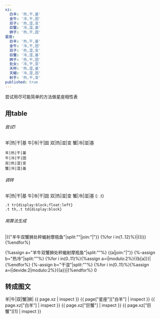 ```yaml
---
xz:
  白羊: '热,干,基'
  金牛: '冷,干,固'
  双子: '热,湿,变'
  巨蟹: '冷,湿,基'
  狮子: '热,干,固'
星座:
  白羊: '热,干,基'
  金牛: '冷,干,固'
  双子: '热,湿,变'
  巨蟹: '冷,湿,基'
  狮子: '热,干,固'
  处女: '冷,干,变'
  天秤: '热,湿,基'
  天蝎: '冷,湿,固'
  射手: '热,干,变'
published: true
---
```

尝试用尽可能简单的方法做星座相性表

## 用table
###### 尝试1

羊|热|干|基
牛|冷|干|固
双|热|湿|变
蟹|冷|湿|基

```
羊|热|干|基
牛|冷|干|固
双|热|湿|变
蟹|冷|湿|基
```

###### 调转

羊|热|干|基
牛|冷|干|固
双|热|湿|变
蟹|冷|湿|基
{: .t}
<style>
.t tr{display:block;float:left}.t th,.t td{display:block}
</style>
```
.t tr{display:block;float:left}
.t th,.t td{display:block}
```

###### 用算法生成

|{{"羊牛双蟹狮处秤蝎射摩瓶鱼"|split:""|join:"|"}}
{%for i in(1..12)%}|{{i}}{%endfor%}

{%assign a="羊牛双蟹狮处秤蝎射摩瓶鱼"|split:""%}
{{a|join:"|"}}
{%-assign b="热冷"|split:""%}
{%for i in(0..11)%}{%assign a=i|modulo:2%}{{b[a]}}|{%endfor%}
{%-assign b="干湿"|split:""%}
{%for i in(0..11)%}{%assign a=i|devide:2|modulo:2%}{{a}}|{%endfor%}
0

## 转成图文
羊|牛|双|蟹|狮|
{{ page.xz | inspect }}
{{ page["星座"]["白羊"] | inspect }}
{{ page.xz["白羊"] | inspect }}
{{ page.xz["巨蟹"] | inspect }}
{{ page.xz["巨蟹"][1] | inspect }}
